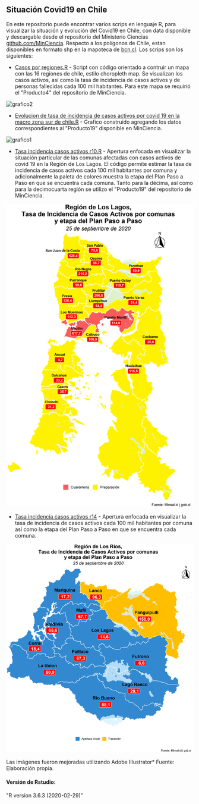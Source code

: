 ## Situación Covid19 en Chile
En este repositorio puede encontrar varios scrips en lenguaje R, para visualizar la situación y evolución del Covid19 en Chile, con data disponible y descargable desde el repositorio del Ministerio Ciencias [github.com/MinCiencia](https://github.com/MinCiencia). Respecto a los polígonos de Chile, estan disponibles en formato shp en la mapoteca de [bcn.cl](https://www.bcn.cl/siit/mapas_vectoriales). Los scrips son los siguientes:

* [Casos por regiones.R](https://github.com/luis-fernandezt/Situacion-Covid19-por-Regiones-de-Chile/blob/master/Casos%20por%20regiones.R) - Script con código orientado a contruir un mapa con las 16 regiones de chile, estilo choropleth map. Se visualizan los casos activos, así como la tasa de incidencia de casos activos y de personas fallecidas cada 100 mil  habitantes. Para este mapa se requirió el "Producto4" del repositorio de MinCiencia.

![grafico2](https://raw.githubusercontent.com/luis-fernandezt/Situacion-Covid19-por-Regiones-de-Chile/master/Gr%C3%A1ficos/Casos%20por%20regiones.png)

* [Evolucion de tasa de incidencia de casos activos por covid 19 en la macro zona sur de chile.R](https://raw.githubusercontent.com/luis-fernandezt/Situacion-Covid19-por-Regiones-de-Chile/master/Gr%C3%A1ficos/Incidenciamacro%20sur.png) - Grafico construido agregando los datos correspondientes al "Producto19" disponible en MinCiencia.

![grafico1](https://raw.githubusercontent.com/luis-fernandezt/Situacion-Covid19-por-Regiones-de-Chile/master/Gr%C3%A1ficos/Incidenciamacro%20sur.png)

* [Tasa incidencia casos activos r10.R](hhttps://github.com/luis-fernandezt/Situacion-Covid19-por-Regiones-de-Chile/blob/master/Paso_a_Paso_R10.R) - Apertura enfocada en visualizar la situación particular de las comunas afectadas con casos activos de covid 19 en la Región de Los Lagos. El código permite estimar la tasa de incidencia de casos activos cada 100 mil habitantes por comuna y adicionalmente la paleta de colores muestra la etapa del Plan Paso a Paso en que se encuentra cada comuna. Tanto para la décima, así como para la decimocuarta región se utilizo el "Producto19" del repositorio de MinCiencia.

![graficor10](https://raw.githubusercontent.com/luis-fernandezt/Situacion-Covid19-por-Regiones-de-Chile/master/Gr%C3%A1ficos/Pp_r10.png)

* [Tasa incidencia casos activos r14](https://github.com/luis-fernandezt/Situacion-Covid19-por-Regiones-de-Chile/blob/master/Paso_a_Paso_R14.R) - Apertura enfocada en visualizar la tasa de incidencia de casos activos cada 100 mil habitantes por comuna así como la etapa del Plan Paso a Paso en que se encuentra cada comuna.

![graficor10](https://raw.githubusercontent.com/luis-fernandezt/Situacion-Covid19-por-Regiones-de-Chile/master/Gr%C3%A1ficos/Pp_r14.png)

Las imágenes fueron mejoradas utilizando Adobe Illustrator*
Fuente: Elaboración propia.

#### **Versión de Rstudio:**
"R version 3.6.3 (2020-02-29)"
